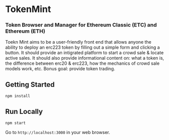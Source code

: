 # TokenMint
### Token Browser and Manager for Ethereum Classic (ETC) and Ethereum (ETH)

Toekn Mint aims to be a user-friendly front end that allows anyone the ability to deploy an erc223 token by filling out a simple form and clicking a button. It should provide an intigrated platform to start a crowd sale & locate active sales. It should also provide informational content on: what a token is, the difference between erc20 & erc223, how the mechanics of crowd sale models work, etc. Bonus goal: provide token trading.

## Getting Started

```
npm install
```

## Run Locally

```
npm start
```

Go to `http://localhost:3000` in your web browser.
